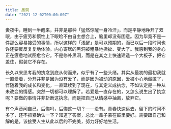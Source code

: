 ```yaml
---
title: 黑洞
date: "2021-12-02T00:00:00Z"
---
```


夤夜中，睡到一半醒来，并非是那种「猛然惊醒一身冷汗」，而是平静地睁开了双眼，由于疲劳和惯性上下眼睑不由自主想合上，脑里却没有困意。因为毕竟不是一件那么容易接受的事情，所以这样的「浅醒」是可以预期的，而已以后一段时间也许还要反反复复地体验。内心寄居的黑洞被粗暴地撕扯、变大了。我感到我的身心正在疲惫地试图愈合它。不是修补黑洞，而是在其之上快速建造一个大板子，把它盖住，假装它不存在。

长久以来思考我的执念到底从何而来，似乎有了一些头绪。其实从最初的最初我就一直爱着，分开并非是因为没有爱了，而是因为被动的原因，爱被小心地藏匿了，伴随着我的成长和变化，一直延续到了现在，与其定义成执念，不如认定是一种从未改变的情感。突然一切都可以理解了。若爱是一直存在的，又怎么说生出了执念呢？要做的事情并非斩断这执念，而是把自己从情感中抽离，放弃它。

有个声音问自己，后悔吗，后悔这一切？——没有。青春快速远去，留下的时间不多了，还不抓紧确认一下？知道了答案，总比一辈子蒙在鼓里要好。需要跟自己和解的是，该接受人生从此以后的不完美，努力好好地生活。

